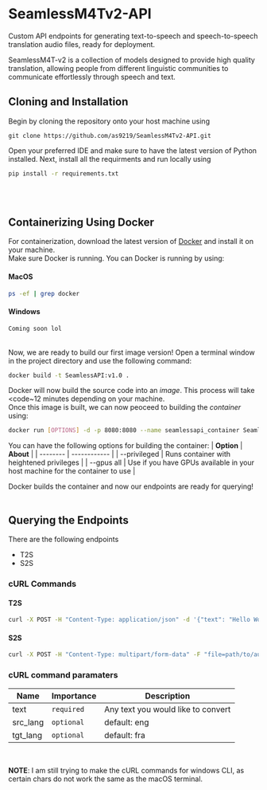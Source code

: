 # SeamlessM4Tv2-API
Custom API endpoints for generating text-to-speech and speech-to-speech translation audio files, ready for deployment. 
<p> SeamlessM4T-v2 is a collection of models designed to provide high quality translation, allowing people from different linguistic communities to communicate effortlessly through speech and text. </p>

## Cloning and Installation
Begin by cloning the repository onto your host machine using 
``` gitignore
git clone https://github.com/as9219/SeamlessM4Tv2-API.git
```
Open your preferred IDE and make sure to have the latest version of Python installed.
Next, install all the requirments and run locally using 
``` bat
pip install -r requirements.txt
```
<br>
<br>

## Containerizing Using Docker
For containerization, download the latest version of <a href='https://www.docker.com/products/docker-desktop/'>Docker</a> and install it on your machine. <br>
Make sure Docker is running. You can Docker is running by using:
#### MacOS
``` bash
ps -ef | grep docker
```
#### Windows
``` bash
Coming soon lol
```

<br>Now, we are ready to build our first image version! Open a terminal window in the project directory and use the following command:
``` bash
docker build -t SeamlessAPI:v1.0 .
```
Docker will now build the source code into an <i>image</i>. This process will take <code~12 minutes</code> depending on your machine. <br>
Once this image is built, we can now peoceed to building the <i>container</i> using:
``` bash
docker run [OPTIONS] -d -p 8080:8080 --name seamlessapi_container SeamlessAPI:v1.0
```

You can have the following options for building the container:
| **Option** | **About** |
| -------- | ------------ |
| --privileged | Runs container with heightened privileges |
| --gpus all | Use if you have GPUs available in your host machine for the container to use |

Docker builds the container and now our endpoints are ready for querying!
<br>
<br>

## Querying the Endpoints
There are the following endpoints
<ul>
  <li> T2S </li>
  <li> S2S </li>
</ul>

### cURL Commands
#### T2S
``` bash
curl -X POST -H "Content-Type: application/json" -d '{"text": "Hello World, I am making a text to speech curl command!", "src_lang": "eng", "tgt_lang": "fra"}' http://localhost:8080/t2s --output path/to/outputdir/output.wav
```

#### S2S
``` bash
curl -X POST -H "Content-Type: multipart/form-data" -F "file=path/to/audio_file.wav" -F "tgt_lang=eng" http://localhost:8080/s2s --output path/to/outputdir/output.wav
```

### cURL command paramaters
| **Name**        | **Importance**     | **Description**                    |
|---------------------|----------|------------------------------------|
| text                | <code>required</code> | Any text you would like to convert |
| src_lang            | <code>optional</code> | default: eng                       |
| tgt_lang            | <code>optional</code> | default: fra                       |


<br>

**NOTE**: I am still trying to make the cURL commands for windows CLI, as certain chars do not work the same as the macOS terminal.
